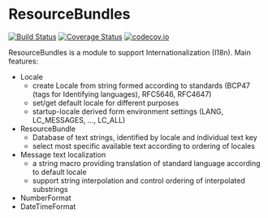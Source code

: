 # ResourceBundles

[![Build Status](https://travis-ci.org/KlausC/ResourceBundles.jl.svg?branch=master)](https://travis-ci.org/KlausC/ResourceBundles.jl)
[![Coverage Status](https://coveralls.io/repos/KlausC/ResourceBundles.jl/badge.svg?branch=master&service=github)](https://coveralls.io/github/KlausC/ResourceBundles.jl?branch=master)
[![codecov.io](http://codecov.io/github/KlausC/ResourceBundles.jl/coverage.svg?branch=master)](http://codecov.io/github/KlausC/ResourceBundles.jl?branch=master)

ResourceBundles is a module to support Internationalization (I18n).
Main features:
* Locale
  * create Locale from string formed according to standards (BCP47 (tags for Identifying languages), RFC5646, RFC4647)   
  * set/get default locale for different purposes 
  * startup-locale derived form environment settings (LANG, LC_MESSAGES, ..., LC_ALL)
* ResourceBundle
  * Database of text strings, identified by locale and individual text key
  * select most specific available text according to ordering of locales
* Message text localization
  * a string macro providing translation of standard language according to default locale
  * support string interpolation and control ordering of interpolated substrings
* NumberFormat
* DateTimeFormat
